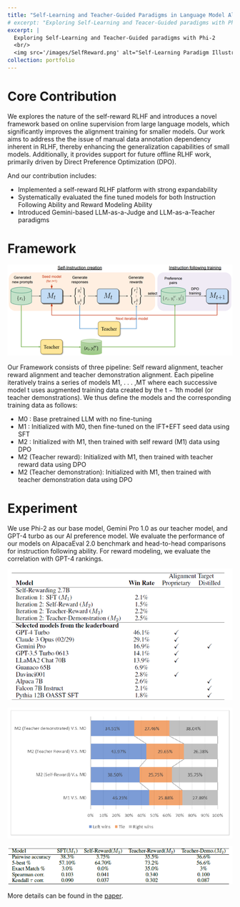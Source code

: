```yaml
---
title: "Self-Learning and Teacher-Guided Paradigms in Language Model Alignment"
# excerpt: "Exploring Self-Learning and Teacer-Guided paradigms with Phi-2<br/><img src='images/SelfReward.png'>"
excerpt: |
  Exploring Self-Learning and Teacher-Guided paradigms with Phi-2
  <br/>
  <img src='/images/SelfReward.png' alt="Self-Learning Paradigm Illustration">
collection: portfolio
---
```


# Core Contribution

We explores the nature of the self-reward RLHF and introduces a novel framework based on online supervision from large language models, which significantly improves the alignment training for smaller models. Our work aims to address the the issue of manual data annotation dependency  inherent in RLHF, thereby enhancing the generalization capabilities of small models. Additionally, it provides support for future offline RLHF work, primarily driven by Direct Preference Optimization (DPO).

And our contribution includes:
- Implemented a self-reward RLHF platform with strong expandability
- Systematically evaluated the fine tuned models for both Instruction Following Ability and Reward Modeling Ability
- Introduced Gemini-based LLM-as-a-Judge and LLM-as-a-Teacher paradigms

# Framework

![Framework](/images/SelfReward.png)

Our Framework consists of three pipeline: Self reward alignment, teacher reward alignment and
teacher demonstration alignment. Each pipeline iteratively trains a series of models M1, . . . ,MT
where each successive model t uses augmented training data created by the t − 1th model (or teacher
demonstrations). We thus define the models and the corresponding training data as follows:

- M0 : Base pretrained LLM with no fine-tuning
- M1 : Initialized with M0, then fine-tuned on the IFT+EFT seed data using SFT
- M2 : Initialized with M1, then trained with self reward (M1) data using DPO
- M2 (Teacher reward): Initialized with M1, then trained with teacher reward data using DPO
- M2 (Teacher demonstration): Initialized with M1, then trained with teacher demonstration data using DPO

# Experiment

We use Phi-2 as our base model, Gemini Pro 1.0 as our teacher model, and GPT-4 turbo as our AI preference model. We evaluate the performance of our models on AlpacaEval 2.0 benchmark and head-to-head comparisons for instruction following ability. For reward modeling, we evaluate the correlation with GPT-4 rankings. 

![AlpacaEval](/images/SelfReward-AlpacaEval.png)

![Head-to-Head1](/images/SelfReward-head2head1.png)

![reward](/images/SelfReward-corr.png)

More details can be found in the [paper](/files/Exploring_Self-Learning_and_Teacher-Guided_Paradigms_in_Language_Model_Alignment.pdf).
